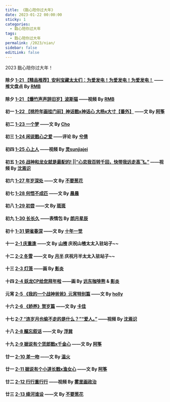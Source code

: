 ```yaml
---
title: 《戬心陪你过大年》
date: 2023-01-22 00:00:00
sticky: 1
categories: 
  - 戬心陪你过大年
tags: 
  - 戬心陪你过大年
permalink: /2023/nian/
sidebar: false
editLink: false
---
```


2023 戬心陪你过大年！

#### 除夕 <a href="/pages/3c2b40/">1-21 【精品推荐】安利宝藏太太们：为爱发电！为爱发电！为爱发电！</a> ——推文盘点 By [RMB](https://rmb7920081.lofter.com/)

#### 除夕 <a href="/pages/525e32/">1-21 【爆竹声声辞旧岁】波斯猫</a> ——视频 By [RMB](https://rmb7920081.lofter.com/)

#### 初一 <a href="/pages/4c1e3a/">1-22 【桃符年画挂门前】神话戬x神话心 大杨x大寸【番外】</a> ——文 By [阿筝](/categories/?category=阿筝)

#### 初二 <a href="/pages/72969c/">1-23  一个梦</a> ——文 By [Cho](/categories/?category=Cho)

#### 初三 <a href="https://zhangxiqian279.lofter.com/post/1f14ceb9_2b7f22714">1-24  闲说戬心之爱</a> ——评论 By [兮倩](https://zhangxiqian279.lofter.com/)

#### 初四 <a href="/pages/96928b/">1-25  心上人</a> ——视频 By [灵sunjiajei](https://ling5421.lofter.com/)

#### 初五 <a href="/pages/392f5b/">1-26  战神和龙女就是最配的! ||“心恋我百转千回，快带我远走高飞。”</a> ——视频 By [沈焉识](/categories/?category=沈焉识)

#### 初六 <a href="/pages/535252/">1-27  年岁深处</a> ——文 By [不要葱花](/categories/?category=不要葱花)

#### 初七 <a href="/pages/b1a035/">1-28  何悟不成匹</a> ——文 By [晨晨](/categories/?category=晨晨)

#### 初八 <a href="/pages/ba18a0/">1-29  初尝</a> ——文 By [斑斑](/categories/?category=斑斑)

#### 初九 <a href="https://0613097967.lofter.com/post/4c51ee82_2b8252a28">1-30  长长久</a> ——表情包 By [朗月星辰](https://0613097967.lofter.com/)

#### 初十 <a href="/pages/eb06cd/">1-31  铜雀春深</a> ——文 By [十年一觉](/categories/?category=十年一觉)

#### 十一 <a href="/pages/026698/">2-1  庆重逢</a> ——文 By [山楂](/categories/?category=山楂) 庆祝山楂太太入驻站子~~

#### 十二 <a href="/pages/b836f9/">2-2  冬雪</a> ——文 By [月半](/categories/?category=月半) 庆祝月半太太入驻站子~~

#### 十三 <a href="/pages/b20d56/">2-3  灯笼</a> ——画 By [影炎](/categories/?category=影炎)

#### 十四 <a href="https://iheardjx.lofter.com/post/746c61d6_2b83341ab">2-4  妖龙CP给您拜年啦</a> ——画 By [远东咖啡熊](https://fecbear.lofter.com/) & [影炎](/categories/?category=影炎)

#### 元宵 <a href="https://hoolycen.lofter.com/post/357d74_2b8391d92">2-5  《我的一个战神爸爸》元宵特别篇</a> ——文 By [holly](/categories/?category=holly)

#### 十六 <a href="/pages/2dcdc0/#贺岁篇">2-6  《娇养》贺岁篇</a> ——文 By [卡佳](/categories/?category=卡佳)

#### 十七 <a href="/pages/1810f3/">2-7  “连岁月也偷不走的是什么？”“爱人。”</a> ——视频 By [沈焉识](/categories/?category=沈焉识)

#### 十八 <a href="https://n54262436.lofter.com/post/1defeb9d_2b83fdd45">2-8  醧忘叙话</a> ——文 By [浮巽](https://n54262436.lofter.com/)

#### 十九 <a href="https://denglu42182.lofter.com/post/3184cb5c_2b7f7edcb">2-9  据说有个货郎戬x千金心</a> ——文 By [阿筝](/categories/?category=阿筝)

#### 廿一 <a href="https://tenderfire.lofter.com/post/31a371df_2b845c792">2-10  差一吻</a> ——文 By [温火](https://tenderfire.lofter.com/)

#### 廿一 <a href="https://denglu42182.lofter.com/post/3184cb5c_2b7f67a74">2-11  据说有个小道长戬x渔女心</a> ——文 By [阿筝](/categories/?category=阿筝)

#### 廿二 <a href="https://weijuanjuan16782.lofter.com/post/75362d81_2b848c1f5">2-12  行行重行行</a> ——视频 By [雾里画政治](https://weijuanjuan16782.lofter.com/)

#### 廿三 <a href="/pages/f4ac02/">2-13  绛河谁设</a> ——文 By [不要葱花](/categories/?category=不要葱花)

<!-- more -->